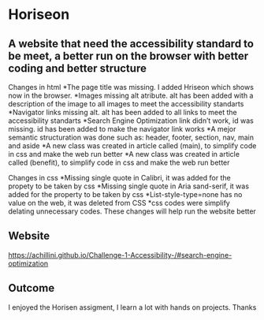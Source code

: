 # Horiseon

## A website that need the accessibility standard to be meet, a better run on the browser with better coding and better structure


Changes in html
*The page title was missing. I added Hriseon which shows now in the browser. 
*Images missing alt atribute. alt has been added with a description of the image to all images to meet the accessibility standarts
*Navigator links missing alt. alt has been added to all links to meet the accessibility standarts
*Search Engine Optimization link didn’t work, id was missing. id has been added to make the navigator link works
*A mejor semantic structuration was done such as: header, footer, section, nav, main and aside
*A new class was created in article called (main), to simplify code in css and make the web run better
*A new class was created in article called (benefit), to simplify code in css and make the web run better


Changes in css
*Missing single quote in Calibri, it was added for the propety to be taken by css
*Missing single quote in Aria sand-serif, it was added for the property to be taken by css
*List-style-type=none has no value on the web, it was deleted from CSS
*css codes were simplify delating unnecessary codes. These changes will help run the website better  

## Website
 https://achillini.github.io/Challenge-1-Accessibility-/#search-engine-optimization


## Outcome
I enjoyed the Horisen assigment, I learn a lot with hands on projects.
Thanks  



